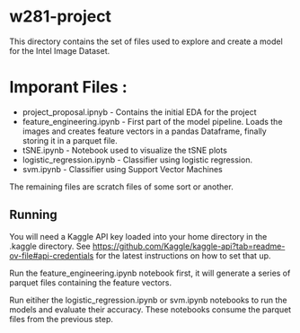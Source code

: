 # w281-project


This directory contains the set of files used to explore and create a model for the Intel Image Dataset.

# Imporant Files :

- project_proposal.ipnyb - Contains the initial EDA for the project
- feature_engineering.ipynb - First part of the model pipeline.  Loads the images and creates feature vectors in a pandas Dataframe, finally storing it in a parquet file.
- tSNE.ipynb - Notebook used to visualize the tSNE plots
- logistic_regression.ipynb - Classifier using logistic regression.
- svm.ipynb - Classifier using Support Vector Machines

The remaining files are scratch files of some sort or another.

## Running

You will need a Kaggle API key loaded into your home directory in the .kaggle directory.  See https://github.com/Kaggle/kaggle-api?tab=readme-ov-file#api-credentials for the latest instructions on how to set that up.

Run the feature_engineering.ipynb notebook first, it will generate a series of parquet files containing the feature vectors.

Run eitiher the logistic_regression.ipynb or svm.ipynb notebooks to run the models and evaluate their accuracy.  These notebooks consume the parquet files from the previous step.
